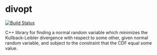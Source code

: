 # divopt

[![Build Status](https://travis-ci.org/njanetos/divopt.svg?branch=master)](https://travis-ci.org/njanetos/divopt) 

C++ library for finding a normal random variable which minimizes the Kullback-Leibler divergence with respect to some other, given normal random variable, and subject to the constraint that the CDF equal some value.
